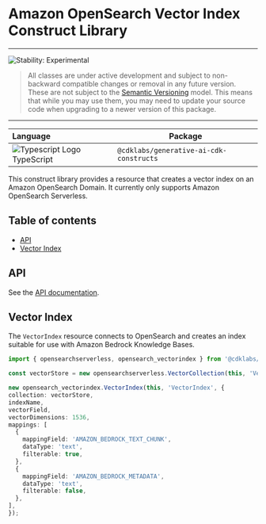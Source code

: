# Amazon OpenSearch Vector Index Construct Library
<!--BEGIN STABILITY BANNER-->

---

![Stability: Experimental](https://img.shields.io/badge/stability-Experimental-important.svg?style=for-the-badge)

> All classes are under active development and subject to non-backward compatible changes or removal in any
> future version. These are not subject to the [Semantic Versioning](https://semver.org/) model.
> This means that while you may use them, you may need to update your source code when upgrading to a newer version of this package.

---
<!--END STABILITY BANNER-->


| **Language**     | **Package**        |
|:-------------|-----------------|
|![Typescript Logo](https://docs.aws.amazon.com/cdk/api/latest/img/typescript32.png) TypeScript|`@cdklabs/generative-ai-cdk-constructs`|

This construct library provides a resource that creates a vector index on an Amazon OpenSearch Domain. It currently only supports Amazon OpenSearch Serverless.

## Table of contents
- [API](#api)
- [Vector Index](#vector-index)


## API
See the [API documentation](../../../apidocs/modules/opensearchserverless.md).

## Vector Index
The `VectorIndex` resource connects to OpenSearch and creates an index suitable for use with Amazon Bedrock Knowledge Bases.

```ts
import { opensearchserverless, opensearch_vectorindex } from '@cdklabs/generative-ai-cdk-constructs';

const vectorStore = new opensearchserverless.VectorCollection(this, 'VectorCollection');

new opensearch_vectorindex.VectorIndex(this, 'VectorIndex', {
collection: vectorStore,
indexName,
vectorField,
vectorDimensions: 1536,
mappings: [
  {
    mappingField: 'AMAZON_BEDROCK_TEXT_CHUNK',
    dataType: 'text',
    filterable: true,
  },
  {
    mappingField: 'AMAZON_BEDROCK_METADATA',
    dataType: 'text',
    filterable: false,
  },
],
});
```
